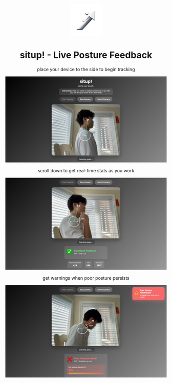 <div align="center">
    <img alt="Logo" src="resources/logo.png" width="100" />
</div>
<h1 align="center">
    situp! - Live Posture Feedback
</h1>
<p align="center">
   place your device to the side to begin tracking
</p>

![main camera](resources/ss1.jpg)

<p align="center">
   scroll down to get real-time stats as you work
</p>

![posture statistics](resources/ss2.jpg)

<p align="center">
   get warnings when poor posture persists
</p>

![slouch warning](resources/ss3.jpg)
